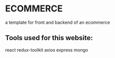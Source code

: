 # ECOMMERCE
a template for front and backend of an ecommerce
## Tools used for this website:
react
redux-toolkit
axios
express
mongo
